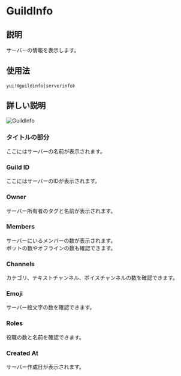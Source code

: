 # GuildInfo

## 説明

サーバーの情報を表示します。

## 使用法

`yui!《guildinfo|serverinfo》`

## 詳しい説明

![GuildInfo](https://i.imgur.com/QYQL6GZ.png)

### タイトルの部分

ここにはサーバーの名前が表示されます。

### Guild ID

ここにはサーバーのIDが表示されます。

### Owner

サーバー所有者のタグと名前が表示されます。

### Members

サーバーにいるメンバーの数が表示されます。  
ボットの数やオフラインの数も確認できます。

### Channels

カテゴリ、テキストチャンネル、ボイスチャンネルの数を確認できます。

### Emoji

サーバー絵文字の数を確認できます。

### Roles

役職の数と名前を確認できます。

### Created At

サーバー作成日が表示されます。
